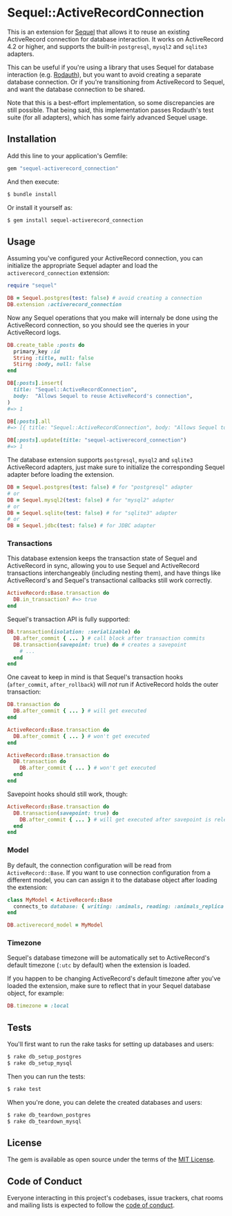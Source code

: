 # Sequel::ActiveRecordConnection

This is an extension for [Sequel] that allows it to reuse an existing
ActiveRecord connection for database interaction. It works on ActiveRecord 4.2
or higher, and supports the built-in `postgresql`, `mysql2` and `sqlite3`
adapters.

This can be useful if you're using a library that uses Sequel for database
interaction (e.g. [Rodauth]), but you want to avoid creating a separate
database connection. Or if you're transitioning from ActiveRecord to Sequel,
and want the database connection to be shared.

Note that this is a best-effort implementation, so some discrepancies are still
possible. That being said, this implementation passes Rodauth's test suite
(for all adapters), which has some fairly advanced Sequel usage.

## Installation

Add this line to your application's Gemfile:

```ruby
gem "sequel-activerecord_connection"
```

And then execute:

```sh
$ bundle install
```

Or install it yourself as:

```sh
$ gem install sequel-activerecord_connection
```

## Usage

Assuming you've configured your ActiveRecord connection, you can initialize the
appropriate Sequel adapter and load the `activerecord_connection` extension:

```rb
require "sequel"

DB = Sequel.postgres(test: false) # avoid creating a connection
DB.extension :activerecord_connection
```

Now any Sequel operations that you make will internaly be done using the
ActiveRecord connection, so you should see the queries in your ActiveRecord
logs.

```rb
DB.create_table :posts do
  primary_key :id
  String :title, null: false
  Stirng :body, null: false
end

DB[:posts].insert(
  title: "Sequel::ActiveRecordConnection",
  body:  "Allows Sequel to reuse ActiveRecord's connection",
)
#=> 1

DB[:posts].all
#=> [{ title: "Sequel::ActiveRecordConnection", body: "Allows Sequel to reuse ActiveRecord's connection" }]

DB[:posts].update(title: "sequel-activerecord_connection")
#=> 1
```

The database extension supports `postgresql`, `mysql2` and `sqlite3`
ActiveRecord adapters, just make sure to initialize the corresponding Sequel
adapter before loading the extension.

```rb
DB = Sequel.postgres(test: false) # for "postgresql" adapter
# or
DB = Sequel.mysql2(test: false) # for "mysql2" adapter
# or
DB = Sequel.sqlite(test: false) # for "sqlite3" adapter
# or
DB = Sequel.jdbc(test: false) # for JDBC adapter
```

### Transactions

This database extension keeps the transaction state of Sequel and ActiveRecord
in sync, allowing you to use Sequel and ActiveRecord transactions
interchangeably (including nesting them), and have things like ActiveRecord's
and Sequel's transactional callbacks still work correctly.

```rb
ActiveRecord::Base.transaction do
  DB.in_transaction? #=> true
end
```

Sequel's transaction API is fully supported:

```rb
DB.transaction(isolation: :serializable) do
  DB.after_commit { ... } # call block after transaction commits
  DB.transaction(savepoint: true) do # creates a savepoint
    # ...
  end
end
```

One caveat to keep in mind is that Sequel's transaction hooks
(`after_commit`, `after_rollback`) will *not* run if ActiveRecord holds the
outer transaction:

```rb
DB.transaction do
  DB.after_commit { ... } # will get executed
end

ActiveRecord::Base.transaction do
  DB.after_commit { ... } # won't get executed
end

ActiveRecord::Base.transaction do
  DB.transaction do
    DB.after_commit { ... } # won't get executed
  end
end
```

Savepoint hooks should still work, though:

```rb
ActiveRecord::Base.transaction do
  DB.transaction(savepoint: true) do
    DB.after_commit { ... } # will get executed after savepoint is released
  end
end
```

### Model

By default, the connection configuration will be read from `ActiveRecord::Base`.
If you want to use connection configuration from a different model, you can
can assign it to the database object after loading the extension:

```rb
class MyModel < ActiveRecord::Base
  connects_to database: { writing: :animals, reading: :animals_replica }
end
```
```rb
DB.activerecord_model = MyModel
```

### Timezone

Sequel's database timezone will be automatically set to ActiveRecord's default
timezone (`:utc` by default) when the extension is loaded.

If you happen to be changing ActiveRecord's default timezone after you've
loaded the extension, make sure to reflect that in your Sequel database object,
for example:

```rb
DB.timezone = :local
```

## Tests

You'll first want to run the rake tasks for setting up databases and users:

```sh
$ rake db_setup_postgres
$ rake db_setup_mysql
```

Then you can run the tests:

```sh
$ rake test
```

When you're done, you can delete the created databases and users:

```sh
$ rake db_teardown_postgres
$ rake db_teardown_mysql
```

## License

The gem is available as open source under the terms of the [MIT License](https://opensource.org/licenses/MIT).

## Code of Conduct

Everyone interacting in this project's codebases, issue trackers, chat rooms and mailing lists is expected to follow the [code of conduct](https://github.com/janko/sequel-activerecord-adapter/blob/master/CODE_OF_CONDUCT.md).

[Sequel]: https://github.com/jeremyevans/sequel
[Rodauth]: https://github.com/jeremyevans/rodauth
